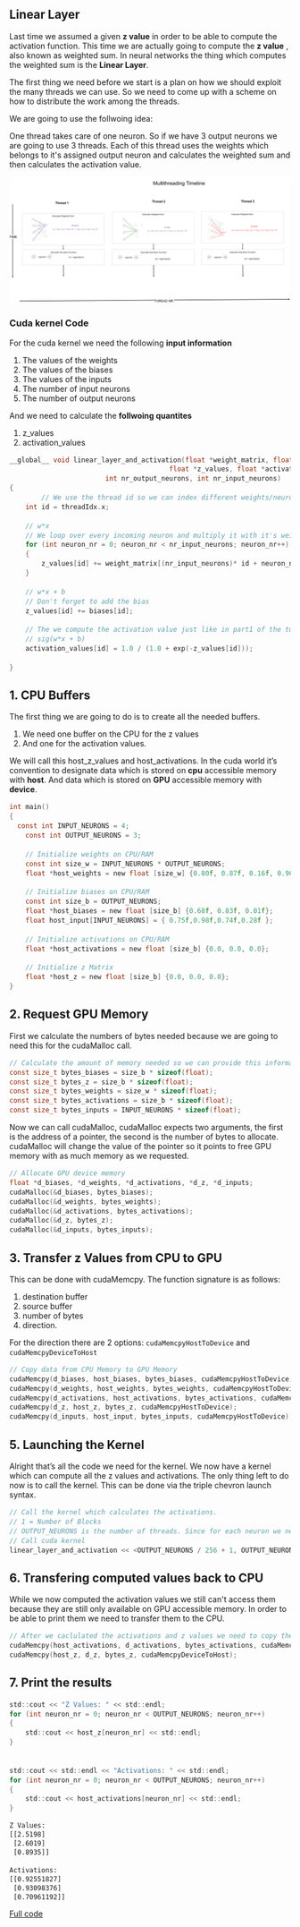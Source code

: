 ## Linear Layer

Last time we assumed a given **z value** in order to be able to compute the activation function.
This time we are actually going to compute the **z value** , also known as weighted sum.
In neural networks the thing which computes the weighted sum is the **Linear Layer**.

The first thing we need before we start is a plan on how we should exploit the many threads we can use.
So we need to come up with a scheme on how to distribute the work among the threads.

We are going to use the follwoing idea:

One thread takes care of one neuron. So if we have 3 output neurons we are going to use 3 threads.
Each of this thread uses the weights which belongs to it's assigned output neuron and calculates the weighted sum and then calculates the activation value.

![](threadtimeline.png)



### Cuda kernel Code


For the cuda kernel we need the following **input information**
1. The values of the weights
2. The values of the biases
3. The values of the inputs
4. The number of input neurons
5. The number of output neurons

And we need to calculate the **follwoing quantites**
1. z_values
2. activation_values


```c
__global__ void linear_layer_and_activation(float *weight_matrix, float *biases, float *x_inputs, 
	                                    float *z_values, float *activation_values, 
					    int nr_output_neurons, int nr_input_neurons)
{
        // We use the thread id so we can index different weights/neurons in each thread
	int id = threadIdx.x;

	// w*x
	// We loop over every incoming neuron and multiply it with it's weight and sum it to the current z_value
	for (int neuron_nr = 0; neuron_nr < nr_input_neurons; neuron_nr++)
	{
		z_values[id] += weight_matrix[(nr_input_neurons)* id + neuron_nr] * x_inputs[neuron_nr];
	}

	// w*x + b
	// Don't forget to add the bias
	z_values[id] += biases[id];

	// The we compute the activation value just like in part1 of the tutorial
	// sig(w*x + b)
	activation_values[id] = 1.0 / (1.0 + exp(-z_values[id]));
	
}
```

## 1. CPU Buffers

The first thing we are going to do is to create all the needed buffers. 

1. We need one buffer on the CPU for the z values 
2. And one for the activation values. 

We will call this host_z_values and host_activations. In the cuda world it’s convention to designate data which is stored on **cpu** accessible memory with **host**. And data which is stored on **GPU** accessible memory with **device**. 

```c
int main()
{
  const int INPUT_NEURONS = 4;
	const int OUTPUT_NEURONS = 3;

	// Initialize weights on CPU/RAM
	const int size_w = INPUT_NEURONS * OUTPUT_NEURONS;
	float *host_weights = new float [size_w] {0.80f, 0.87f, 0.16f, 0.96f, 0.89f, 0.87f, 0.31f, 0.08f, 0.09f, 0.69f, 0.03f, 0.42f};

	// Initialize biases on CPU/RAM
	const int size_b = OUTPUT_NEURONS;
	float *host_biases = new float [size_b] {0.68f, 0.83f, 0.01f};
	float host_input[INPUT_NEURONS] = { 0.75f,0.98f,0.74f,0.28f };

	// Initialize activations on CPU/RAM
	float *host_activations = new float [size_b] {0.0, 0.0, 0.0};

	// Initialize z Matrix
	float *host_z = new float [size_b] {0.0, 0.0, 0.0};
}
```


## 2. Request GPU Memory

First we calculate the numbers of bytes needed because we are going to need this for the cudaMalloc call.

```c
// Calculate the amount of memory needed so we can provide this information to cuda malloc
const size_t bytes_biases = size_b * sizeof(float);
const size_t bytes_z = size_b * sizeof(float);
const size_t bytes_weights = size_w * sizeof(float);
const size_t bytes_activations = size_b * sizeof(float);
const size_t bytes_inputs = INPUT_NEURONS * sizeof(float);
```
Now we can call cudaMalloc, cudaMalloc expects two arguments, the first is the address of a pointer, the second is the number of bytes to allocate. cudaMalloc will change the value of the pointer so it points to free GPU memory with as much memory as we requested.
```c
// Allocate GPU device memory
float *d_biases, *d_weights, *d_activations, *d_z, *d_inputs;
cudaMalloc(&d_biases, bytes_biases);
cudaMalloc(&d_weights, bytes_weights);
cudaMalloc(&d_activations, bytes_activations);
cudaMalloc(&d_z, bytes_z);
cudaMalloc(&d_inputs, bytes_inputs);
```
## 3. Transfer z Values from CPU to GPU

This can be done with cudaMemcpy. 
The function signature is as follows:
1. destination buffer
2. source buffer
3. number of bytes
4. direction. 

For the direction there are 2 options: ```cudaMemcpyHostToDevice``` and ```cudaMemcpyDeviceToHost```

```c
// Copy data from CPU Memory to GPU Memory
cudaMemcpy(d_biases, host_biases, bytes_biases, cudaMemcpyHostToDevice);
cudaMemcpy(d_weights, host_weights, bytes_weights, cudaMemcpyHostToDevice);
cudaMemcpy(d_activations, host_activations, bytes_activations, cudaMemcpyHostToDevice);
cudaMemcpy(d_z, host_z, bytes_z, cudaMemcpyHostToDevice);
cudaMemcpy(d_inputs, host_input, bytes_inputs, cudaMemcpyHostToDevice);
```


## 5. Launching the Kernel

Alright that’s all the code we need for the kernel. We now have a kernel which can compute all the z values and activations. The only thing left to do now is to call the kernel. This can be done via the triple chevron launch syntax. 

```c
// Call the kernel which calculates the activations.
// 1 = Number of Blocks
// OUTPUT_NEURONS is the number of threads. Since for each neuron we need 1 thread
// Call cuda kernel
linear_layer_and_activation << <OUTPUT_NEURONS / 256 + 1, OUTPUT_NEURONS >> > (d_weights, d_biases, d_inputs, d_z, d_activations, OUTPUT_NEURONS, INPUT_NEURONS);
```

## 6. Transfering computed values back to CPU

While we now computed the activation values we still can't access them because they are still only available on GPU accessible memory.
In order to be able to print them we need to transfer them to the CPU. 
```c
// After we caclulated the activations and z values we need to copy the data from GPU Memory back to the CPU Memory
cudaMemcpy(host_activations, d_activations, bytes_activations, cudaMemcpyDeviceToHost);
cudaMemcpy(host_z, d_z, bytes_z, cudaMemcpyDeviceToHost);
```

## 7. Print the results
```c
std::cout << "Z Values: " << std::endl;
for (int neuron_nr = 0; neuron_nr < OUTPUT_NEURONS; neuron_nr++)
{
	std::cout << host_z[neuron_nr] << std::endl;
}


std::cout << std::endl << "Activations: " << std::endl;
for (int neuron_nr = 0; neuron_nr < OUTPUT_NEURONS; neuron_nr++)
{
	std::cout << host_activations[neuron_nr] << std::endl;
}
```

```
Z Values: 
[[2.5198]
 [2.6019]
 [0.8935]]

Activations: 
[[0.92551827]
 [0.93098376]
 [0.70961192]]
```

[Full code](kernel.cu)
